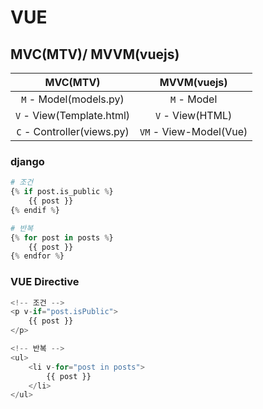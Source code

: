# VUE

## MVC(MTV)/ MVVM(vuejs)

|          MVC(MTV)          |      MVVM(vuejs)       |
| :------------------------: | :--------------------: |
|   `M` - Model(models.py)   |      `M` - Model       |
| `V` - View(Template.html)  |    `V` - View(HTML)    |
| `C` - Controller(views.py) | `VM` - View-Model(Vue) |



### django

```python
# 조건
{% if post.is_public %}
	{{ post }}
{% endif %}

# 반복
{% for post in posts %}
	{{ post }}
{% endfor %}
```



### VUE Directive

```python
<!-- 조건 -->
<p v-if="post.isPublic">
	{{ post }}
</p>

<!-- 반복 -->
<ul>
	<li v-for="post in posts">
    	{{ post }}
    </li>
</ul>
```











